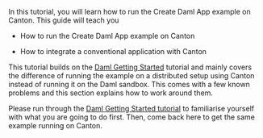 In this tutorial, you will learn how to run the Create Daml App example on Canton. This guide will teach you

- How to run the Create Daml App example on Canton

- How to integrate a conventional application with Canton

This tutorial builds on the [Daml Getting Started](https://daml.com/interactive-tutorials/getting-started/build-and-run) tutorial and mainly covers the difference of running the example on a distributed setup using Canton instead of running it on the Daml sandbox. This comes with a few known problems and this section explains how to work around them.

Please run through the [Daml Getting Started tutorial](https://daml.com/interactive-tutorials/getting-started/build-and-run) to familiarise yourself with what you are going to do first. Then, come back here to get the same example running on Canton.
